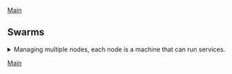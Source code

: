 <!--
ignore these words in spell check for this file
// cSpell:ignore psql voteapp Healthcheck healthchecks isready
-->

[Main](README.md)

## Swarms

<details>
<summary>
Managing multiple nodes, each node is a machine that can run services.
</summary>

Swarm mode - a built-in clustering solution inside Docker. not related for 'swarm' add on from versions before pre-1.12 versions.

note:
there were some changes in the docker service commands of create / update.
mainly the _--detach_ flag, we should set it to true when running.

### Swarm Intro and Creating a 3-Node Swarm Cluster

<details>
<summary>
Intro to swarms
</summary>
we want to deploy our applications as if we were a cloud provider, no matter the environment, we don't want any differences that come from the platform

- automating container lifecycle?
- what about scaling up/down and in/out?
- re-creating failed containers.
- replacing containers without downtime for updates/upgrades (blue/green deploy).
- tracking and controlling containers.
- cross node virtual networks.
- security: do containers run only in trusted servers?

- security: storing secrets(keys, passwords) and making them available for only the right container.

#### Built-In Orchestration

<details>
<summary>
The basic terms for Swarms
</summary>

swarm kit was added in 2016 as part of the docker library, was then enhanced in 2017 with 'stacks' and 'secrets'.

we can't use swarm commands by default, we will get errors.

> - docker swarm
> - docker node
> - docker service
> - docker stack
> - docker secret

basic concepts:

> - Manager nodes - have built-in database (RAFT), the authority of the swarm. manage the swarm.
> - TLS
> - Certificate Authority
> - Worker nodes -
> - The Control Plain -
> - Gossip network
> - replica / task - a wrap over a container.

we can promote and demote managers and workers. containers are now managed by the swarm manager, via the docker service commands, which add extra features on top of the docker container commands. the manager nodes places/creates nodes with task (replicas).

> we start with the `docker service create` command line, which creates the managerial level nodes.
>
> - Api - accept commands from the client and create service objects
> - Orchestrator - reconciliation loop for service objects and creating tasks
> - Allocator - allocates IP address to tasks.
> - Scheduler - Assigns nodes to tasks
> - Dispatcher - Checks on worker nodes.
>
> in the worker node level:
>
> - Worker - connect to the dispatcher to check on assigned tasks
> - Executor - executes the tasks assigned to the worker node

</details>

#### Create Your First Service and Scale It Locally

<details>
<summary>
playing with our first swarm.
</summary>

creating a single node swarm.

we check if a swarm is active by type `docker info` and looking at the swarm attribute. we can initialize a swarm with one node in a simple command line, we see the newly created node as a manager

```sh
docker info --format "{{ .Swarm }}"
docker swarm init
docker info --format "{{json .Swarm }}"
docker node ls
```

our swarm has a Root signing certificate, certification in the first manager node, join tokens.

RAFT database ensures consistency across our swarm (with configurations), will wait for other nodes, logs are replicated amongst managers.

when we list our nodes we see the manager status, there can only be one leader at any given time.

a service in a swarm replaces docker container run. multiple containers (a cluster) instead of individual containers.

we can create a worker service: the id of the service is not the same as that of the container. we see the replicas columns, the ratio of running tasks vs requested

```sh
docker service create alpine ping 8.8.8.8
docker service ls
docker container ls
docker service ps #name
```

when we run the `docker service ps` command, we see the containers attached to the node. we can match them by names.

to scale up, we run the update command and specify the number of replicas, we will then see three tasks.

```sh
docker service update \<service> --replicas 3
docker service ls
docker service ps #name
docker container ls
```

for a local machine, we can use containers as we want. for a production environment, we always want our services to be running at some capacity (the blue green rolling update pattern).

The docker container also has an _update_ command, for changes (without removing and starting again), they mostly relate to resources. for the docker service update command, there are much more options.

if we try to remove a container manually with `docker container rm -f`, the swarm will identify that and create a new one to replace it. we will see the failed one in the `docker service ps` command with the error of "task: non-zero exit (137)". this is part of the orchestration, we don't talk to containers directly, we specify the state of the of system.

if we remove a service, the containers will also go down in a short while

```sh
docker service rm #name
```

</details>

#### Creating a 3-Node Swarm Cluster

<details>
<summary>
Getting nodes on the cloud and playing with them
</summary>

we will now set a 3-node swarm. but we can't do this on our local machine.

- we can use the website [play-with-docker](https://www.docker.com/play-with-docker), it has a time limit of 4 hours per session.
- we can also use docker-machine with virtual box.
- we can also use Digital ocean, which is a cloud service that we pay for nodes.
- at most, we can use a docker machine with other cloud providers.

Play with docker

- press add new instances to create more nodes.
- run `docker info`
- `ping` other nodes by ip.
- we care about the ports

to init, we need an ip and open ports. we init from any node the swarm by specifying the ip address. then we go to the other swarms and join as worker with the command that we got

```sh
docker swarm init --advertise-addr #ip address

#from the other node
docker swarm join --token #token #ip

#from manager node
docker node ls
```

to update a node to be a manager we can use docker node update, now the manager node is reachable,

```sh
docker node update --role manager node2
docker node ls

docker swarm join-token manager
docker service create --replicas 3 alpine ping 8.8.8.8
```

</details>

</details>

### Swarm Basic Features

<details>
<summary>
Basic behavior of Swarm
</summary>

How to use the swarm features in our work flow.

overlay - when creating a network, we add the _--driver overlay_ flag.\
routing mesh

#### Scaling Up with Overlay

<details>
<summary>
Using overlay to control bridge networks.
</summary>

overlay is used for swarm-wide bridge network, for container-to-container traffic inside a single swarm (not so much incoming connections). we can enables encryption with Optional IPSec. a service can be connected to more than one overlay network.

lets try the example of drupal.

```sh
#in node1- the leader
docker network create --driver overlay my_drupal_nw
docker network ls
docker service create --name psql --network my_drupal_nw -e POSTGRES_PASSWORD=myPass postgres
docker service ls
docker service ps psql
docker container logs psql

docker service create --name drupal --network my_drupal_nw -p 80:80 drupal
```

service are are created by the orchestrator, so we don't see the downloading parts. we can then do the parts from before with setting up the drupal database.

we can go in the browser to all ips and that will look like all of them refer to the same database, but it's actually running on just one host.

</details>

#### Scaling Out with Routing Mesh

<details>
<summary>
Routing incoming packets between different containers in the same network
</summary>

the routing mesh (_ingress_, incoming) routes packets for a service to a proper task, in our case, the database.
in spans all nodes in the swarm, and uses IPVS from the linux kernel, it performs load balancing.

this works in two modes:

- container to container in a overlay network (using vip: virtual ip).
- external traffic incoming to published ports, all nodes listen and then re-route to the proper container.

if it's on the same node, packets are routed to the correct port, if it's not the correct node, it'll be routed to the correct node via the overlay network.

similar to dns.

lets do another one this time with elastic search.

```sh
docker service create --name search --replicas 3 -p 9200:9200 elasticsearch:2
docker service ps search
curl localhost:9200
```

> - the routing mesh is currently a stateless load balancing.
> - it's an OSI layer 3 load balancer (TCP), not a layer 4 (DNS). won't work for multiple websites on the same host and port.
>
> both limitations can be solved
>
> - nginx or HAProxy Load balancing proxy
> - use docker enterprise edition that has a layer 4 web proxy

</details>

#### Assignment #1: Create A Multi-Service Multi-Node Web App

<details>
<summary>
creating the assets we need for running a multi-tier app.
</summary>

> - Using Docker Distributed Voting App.
> - the folder is swarm-app-1 folder
> - 1 volume, 2 networks, 5 services needed.
> - create the commands needed, spin up the services, and test app.
> - everything uses docker hub images, no data need on the swarm.

[example voting app](https://hub.docker.com/r/docker/example-voting-app-vote), [redis](https://hub.docker.com/_/redis)

```sh

docker swarm init --advertise-addr 192.168.0.13 #ip address
docker swarm join-token manager

#copy and run the command in node2, node3

docker network create --driver overlay backend
docker network create --driver overlay frontend

docker service create --name vote --network frontend --replicas 3 --publish 80:80 bretfisher/examplevotingapp_vote

docker service create --name redis --network frontend --replicas 1 redis:3.2

docker service create --name worker --network frontend --network backend --replicas 1 bretfisher/examplevotingapp_worker

docker service create --name db --network backend --replicas 1 --mount type=volume,source=db-data,target=/var/lib/postgresql/data -e POSTGRES_HOST_AUTH_METHOD=trust postgres:9.4

docker service create --name result --network backend -p 5001:80 --replicas 1 bretfisher/examplevotingapp_result

#open ip by pressing the open ports button and typing 80 and 5001
docker service ps worker
docker service logs worker

```

the default is one replica, so if we don't want more, we can ignore this.
there is an issue with the _--volume_ flag on swarms, so we use the _--mount_ flag with key-value map, we must have type, source,target.\
the routing mesh doesn't play well with web socket, so that's another issue.

</details>

</details>

### Swarm Stack and Secrets

<details>
<summary>
Stacks are ways to configure the swarm in a file. secrets are stored securely and can only be accessed by those who need them.
</summary>

stacks of service, another layer of abstraction, stack accept compose files as declarative definition for services, networks, volumes.

#### Swarm Stacks and Production Grade Compose

<details>
<summary>
A basic configuration,
</summary>

`docker stack deploy` replaces `docker service create` as the command to start running.

the stack manages all the objects for us, including overlay networks per stack. it adds the stack name to the start of their name.
the compose file now has **deploy** key, and it removes the **build**, we shouldn't build images in the swarm. but the docker compose knows to ignore _deploy_, and the swarm compose knows to ignore _build_. it's fine.

we don't need the _docker-compose cli_ on the swarm server, the docker stack command knows how to read the yml files. a stack has the services (each with tasks/replicas), the volumes and the overlay networks (also secrets)

a stack works with one swarm only.

the yml must be version 3 or higher to use stacks. we can control the deploy, decide where it's deployed (which node role), set delay time for warm up, etc...

the stack doesn't run them immediately, it creates the objects and passes them to the scheduler.

```sh
docker stack deploy -c example-voting-app-stack.yml voteapp
docker stack services
```

running deploy again updates the stack if there were changes to the yml file

</details>

#### Secrets Storage for Swarm: Protecting Your Environment Variables

<details>
<summary>
creating and using secrets.
</summary>

Secret storage, built into the swarm.

> "The easiest "secure" solution for storing secrets in Swarm"

encrypted on disk, on transit, built in into the infrastructure

> Secrets: any data you would prefer to keep to yourself
>
> - Usernames and passwords
> - TLS certificates and keys
> - SSH keys
> - OAuth API Keys
> - and more...

supports generic strings or binary content (up to 500k, half a megabyte), doesn't require the app to talk to somewhere else.

the Swarm Raft DB is encrypted on disk by default. only stored on the manager nodes. the keys are passed to the workers "control plane" via TLS + mutual auth. we store them in Swarm, and the assign the secrets to the services.for workers stored in memory only, not on disk. local docker-compose can use file-based secrets, but not securely.

secret belong to swarm, docker-compose can 'read' secrets from 'files', but it won't be secure.

to create a secret, we can pass a file or pass the secret directly (the **-** option). we can list the secrets or inspect them, but we will never see the content itself.

```sh
docker secret create psql_user psql_user.txt
echo "myDBpassWORD" | docker secret create psql_pass -
docker secret ls
docker secret inspect
```

only the services can view the content of the secrets, they are exposed to them as if they were files on the disk in _/run/secrets/secret_name_ path. if we go into the nodes with `exec` we can view the content.

```
docker service create --name psql --secret psql_user --secret psql_pass -e POSTGRES_PASSWORD_FILE=/run/secrets/psql_pass -e POSTGRESS_USER_FILE=/run_secrets/psql_user postgres
```

we can remove the secret or add other, this would redeploy the service. so it's not great

```sh
docker service update --secret-rm
```

</details>

#### Using Secret with Swarm Stacks

<details>
<summary>
Using secrets in stacks
</summary>

we can also have secrets with stacks, looking at "secrets-sample-2" folder, the minimal version is 3.1 for using secrets with stack.

we can either use files of pre-create them, and then use externally by referring to them. there is a longer form to protect secrets with permissions and stuff

```sh
docker stack deploy -c docker-compose.yml my_db
docker secret ls
docker stack rm my_db
```

we should always clean up and remove secrets.

</details>

#### Assignment #2: Create A Stack with Secrets and Deploy

<details>
<summary>
Adding secrets to stack in the docker-compose.yml file.
</summary>

> - using the drupal compose file from last assignment _compose-assignment-2_
> - rename the image back to official drupal:8.2
> - remove the _build:_ key
> - add secret via external
> - use environment variable _POSTGRES_PASSWORD_FILE_
> - add secret via cli with `echo "<pw>" | docker secret create psql-pw -`
> - copy compose into a new tml file on swarm node1

- [x] change version to 3.1
- [x] change image.
- [x] add secrets section to the docker compose file
  - [x] add psql-pw secret as external
- [x] add secrets to service
- [x] set environment _POSTGRES_PASSWORD_FILE_ to _run/secrets/psql-pw_
- [x] add secret in the swarm manager cli
- [x] open file on vim and copy the docker-compose content.yml / or touch to create file and then open the _editor_

vim:

- `:x` to save and exit
- `:q!` to quit

</details>

#### Using Secrets With Local Docker Compose

<details>
<summary>
Secrets for local docker compose.
</summary>

using the secrets in local container. we still use the same compose file

```sh
cd secrets-sample-2
docker node ls #verify we aren't on the swarm manager
docker-compose up -d
docker-compose exec psql cat /run/secrets/psql_user
```

the secret should be visible. it's uses bind mount, even though it's not secure. it allows for local development. it only works for file based secrets, not for external secrets

</details>

</details>

### Swarm Life Cycle

<details>
<summary>
Life cycle of swarms
</summary>

how do deploy swarms in different environments, how to check that services and containers are running properly.

#### Full App Lifecycle: Dev, Build and Deploy With a Single Compose Design

<details>
<summary>
Different environments, one set of files
</summary>

we might need more than one compose file. for local and remote development we use `docker-compose up`, and for production we use `docker stack deploy`.

lets go to swarm-stack-3. we see different docker-compose yml files, we have the default file (docker-compose.yml), the override file (which works as the local version), and versions for production and test, which require `docker-compose -f` to specify the file, we might also have a docker-config file that creates them together.

the base file configure contains just the services names, the rest is pulled from the additional files. once we inspect the drupal container mounts we see what was declared in the override file

```sh
cd swarm-stack-3
ls
docker-compose up -d
docker container ls
docker inspect swarm-stack-3-drupal-1
docker inspect swarm-stack-3-drupal-1 --format "{{json .Mounts }}"
docker-compose down
```

for a CI solution, we would need to combine the files, in this case the order matters, when we inspect, we don't see any mounts

```
docker-compose -f docker-compose.yml -f docker-compose.test.yml up -d
docker-compose down
```

for the production configuration, things are different, we first use the config command to create a file with the combined compose. we could output this text to a file and use it with _-f_ in another command. at the time of the video, there are some bugs and missing features.

```
docker-compose -f docker-compose.yml -f docker-compose.prod.yml config > output.yml
docker-compose -f output.yml up -d
docker-compose down
```

</details>

#### Service Updates: Changing Things In Flight

<details>
<summary>
updating services without restarting everything completely, rolling updates.
</summary>

updating services - a rolling update pattern, updating containers by replacing the replicas with the updated settings.

we don't prevent 'downtime', we limit it.

updating services has different difficulty based on the type of the service, some are easy (rest api) and some are harder (databases, web sockets).

we options to create and remove settings.usually by applying the _-add_ and _-rm_ modifiers to our commands. this helps when there are multiple values.\
the are options to control rollback and health check options. in the past scale and rollback were parts of the update command, now they can be used directly. so now they can apply to more than one service

a stack deploy (when the stack is already existing) will also issue service updates.

```sh
docker service scale web=4
docker service rollback web
docker service update --image my_app:1.2.1 web
docker service update --env-add NODE_ENV=Production --publish-rm 8080
docker service scale web=5, db=3
```

in the swarm stack file, we update the yml file and then deploy again. this determines which changes are needed and then does it.

```sh
docker stack deploy -c file.yml <stack name>
```

for our example, we will use a simple service to play with, we need to be on a swarm node manager...\
when we update the image we see how they are changed one at time, and not all at once. when we remove the ports, we don't need to specify both values, just one. same as when we remove a environment variable (only the name,we don't care about the value when removing it).

```sh
docker swarm init
docker service create -p 8088:80 --name web nginx:1.13.7
docker service ls
docker service scale web=5
docker service update --image nginx:1.13.6 web
docker service update --publish-rm 8088 --publish-add 9090:80 web
```

there is an issue with **re-balancing**, swarm won't move services around on its own, but if we force an update, the services will be created on the least used node.

```sh
docker service update --force web
```

</details>

#### Healthchecks in Docker files

<details>
<summary>
running health checks - verify some status of the container or the service
</summary>

a new feature added in v1.12, works with most of the modes such as dockerfile, compose.yml, docker container run and swarm services.

using this will cause an _exec_ in the container itself. so this works even on worker nodes, without open ports. will return 0 (success) or _exit 1_(error). there are three containers states: starting, health, unhealthy.

this is better than just asking "is the binary sill running?", but it doesn't replace monitoring. we can see this status when we check the containers list,and we can see last 5 health check when we inspect it.

however, docker doesn't do anything with health check but itself. the swarm managers should check this and take action.

each image should have it's own health check protocol. but we can have one of our own if we want to. in this example we add one at runtime. we have the "|| false" exit code in the pipe to ensure we get error code of 1 (and not something else).

```sh
docker container run --health-cmd="curl -f localhost:9200/_cluster/health || false" --health-interval=5s  --health-retries=3 --health-timeout=2s --health-start-period=15s elasticsearch:2

docker container inspect <id> --format "{{json .State.Health}}"
```

the docker file also has a `HEALTHCHECK` stanza which we can control and add the same options to

> - _--interval=\<Duration>_, default 30s
> - _--timeout=\<Duration>_, default 30s
> - _--start-period=\<Duration>_, default 0s
> - _--retries=\<N>_, default 3 times
>
> the basic healthcheck command is
> `HEALTHCHECK curl -f http://localhost/ || false`
>
> adding the options looks like this, a single line. this time using _exit 1_ \
> `HEALTHCHECK --timeout =2s --interval=3s --retries=3 \ CMD curl -f http://localhost/ || exit 1`

there are examples for health checks of php and postgres servers.

we can also add this to a compose /stack file. part of the service. for the start_period we need a compose version of 3.4 at the very least

if we run these two containers, we can see that one has a health check status and one doesn't.

```
docker container run --name p1 --env "POSTGRES_HOST_AUTH_METHOD=trust" -d postgres
docker container run --name p2 --env "POSTGRES_HOST_AUTH_METHOD=trust" -d --health-cmd="pg_isready -U postgres || exit 1" postgres
docker container ls
docker container inspect p2 --format "{{json .State.Health}}"
docker container stop p1 p2
docker container rm p1 p2
docker container ls -a
```

a service can be on three different states: "preparing","starting","running". we can try comparing both options, when we add a health check, we can see how much longer it takes to start, because we are waiting for the start period.

```sh
docker swarm init
docker service create --name p1 --env "POSTGRES_HOST_AUTH_METHOD=trust" postgres
docker service create --name p2 --env "POSTGRES_HOST_AUTH_METHOD=trust" --health-cmd="pg_isready -U postgres || exit 1" postgres

docker service rm p1 p2
docker swarm leave --force
```

</details>

</details>

</details>

[Main](README.md)
